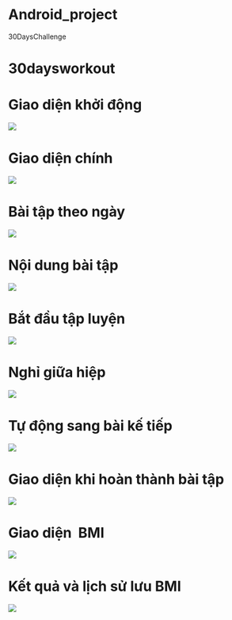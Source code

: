 # Android_project
30DaysChallenge
# 30daysworkout
# Giao diện khởi động
<a href='https://www.linkpicture.com/view.php?img=LPic61b838bbdb0dd2007852265'><img src='https://www.linkpicture.com/q/Ảnh1.png' type='image'></a>
# Giao diện chính
<a href='https://www.linkpicture.com/view.php?img=LPic61b838bbdb0dd2007852265'><img src='https://www.linkpicture.com/q/Ảnh2.png' type='image'></a>
# Bài tập theo ngày
<a href='https://www.linkpicture.com/view.php?img=LPic61b838bbdb0dd2007852265'><img src='https://www.linkpicture.com/q/Ảnh3.png' type='image'></a>
# Nội dung bài tập
<a href='https://www.linkpicture.com/view.php?img=LPic61b838bbdb0dd2007852265'><img src='https://www.linkpicture.com/q/Ảnh4.png' type='image'></a>
# Bắt đầu tập luyện
<a href='https://www.linkpicture.com/view.php?img=LPic61b838bbdb0dd2007852265'><img src='https://www.linkpicture.com/q/Ảnh5.png' type='image'></a>
# Nghỉ giữa hiệp
<a href='https://www.linkpicture.com/view.php?img=LPic61b838bbdb0dd2007852265'><img src='https://www.linkpicture.com/q/Ảnh6.png' type='image'></a>
# Tự động sang bài kế tiếp
<a href='https://www.linkpicture.com/view.php?img=LPic61b838bbdb0dd2007852265'><img src='https://www.linkpicture.com/q/Ảnh7.png' type='image'></a>
# Giao diện khi hoàn thành bài tập
<a href='https://www.linkpicture.com/view.php?img=LPic61b838bbdb0dd2007852265'><img src='https://www.linkpicture.com/q/Ảnh8.png' type='image'></a>
# Giao diện  BMI
<a href='https://www.linkpicture.com/view.php?img=LPic61b838bbdb0dd2007852265'><img src='https://www.linkpicture.com/q/Ảnh9.jpg' type='image'></a>
# Kết quả và lịch sử lưu BMI
<a href='https://www.linkpicture.com/view.php?img=LPic61b838bbdb0dd2007852265'><img src='https://www.linkpicture.com/q/Ảnh10.jpg' type='image'></a>
